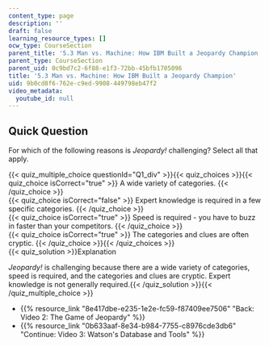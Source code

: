 ```yaml
---
content_type: page
description: ''
draft: false
learning_resource_types: []
ocw_type: CourseSection
parent_title: '5.3 Man vs. Machine: How IBM Built a Jeopardy Champion '
parent_type: CourseSection
parent_uid: 0c9bd7c2-6f88-e1f3-72bb-45bfb1705096
title: '5.3 Man vs. Machine: How IBM Built a Jeopardy Champion'
uid: 9b0cd8f6-762e-c9ed-9908-449798eb47f2
video_metadata:
  youtube_id: null
---
```

## Quick Question

For which of the following reasons is *Jeopardy!* challenging? Select all that apply.

{{< quiz_multiple_choice questionId="Q1_div" >}}{{< quiz_choices >}}{{< quiz_choice isCorrect="true" >}} A wide variety of categories. {{< /quiz_choice >}}  
{{< quiz_choice isCorrect="false" >}} Expert knowledge is required in a few specific categories. {{< /quiz_choice >}}  
{{< quiz_choice isCorrect="true" >}} Speed is required - you have to buzz in faster than your competitors. {{< /quiz_choice >}}  
{{< quiz_choice isCorrect="true" >}} The categories and clues are often cryptic. {{< /quiz_choice >}}{{< /quiz_choices >}}  
{{< quiz_solution >}}Explanation

*Jeopardy!* is challenging because there are a wide variety of categories, speed is required, and the categories and clues are cryptic. Expert knowledge is not generally required.{{< /quiz_solution >}}{{< /quiz_multiple_choice >}}

- {{% resource_link "8e417dbe-e235-1e2e-fc59-f87409ee7506" "Back: Video 2: The Game of Jeopardy" %}}
- {{% resource_link "0b633aaf-8e34-b984-7755-c8976cde3db6" "Continue: Video 3: Watson's Database and Tools" %}}